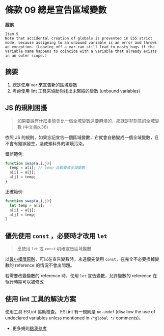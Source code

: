 # 條款 09 總是宣告區域變數

**戡誤**

    Item 9
    Note that accidental creation of globals is prevented in ES5 strict mode, because assigning to an unbound variable is an error and throws an exception. (Leaving off a var can still lead to nasty bugs if the variable name happens to coincide with a variable that already exists in an outer scope.)

## 摘要

1. 總是使用 var 來宣告新的區域變數
2. 考慮使用 lint 工具來協助你找出未繫結的變數 (unbound variables)

## JS 的規則困擾

> 如果要說有什麼事情會比一個全域變數還要麻煩的，那就是非刻意的全域變數 (中文書p.36)

依照 JS 的規則，如果忘記宣吿一個區域變數，它就會自動變成一個全域變數，且不會有錯誤發生，造成預料外的環境污染。

錯誤範例:
```javascript
function swap(a,i,j){
  temp = a[i]; // temp 自動變成全域變數
  a[i] = a[j];
  a[j] = temp;
}
```

正確範例:
```javascript
function swap(a,i,j){
  let temp = a[i];
  a[i] = a[j];
  a[j] = temp;
}
```

## 優先使用 `const` ，必要時才改用 `let`

> 應使用 `let` 或 `const` 明確宣告區域變數

以[最小權限原則](https://zh.wikipedia.org/wiki/%E6%9C%80%E5%B0%8F%E6%9D%83%E9%99%90%E5%8E%9F%E5%88%99)，可以在宣告變數時，永遠優先使用 `const`，在完全不必要換掉變數的 reference 的情況不會出問題。

若需要改變變數的 reference 時，使用 `let` 宣告變數，允許變數的 reference 在執行時期可以被修改

## 使用 lint 工具的解決方案
使用工具 ESLint 協助檢查。
ESLint 有一規則是 `no-undef` (disallow the use of undeclared variables unless mentioned in `/*global */` comments)。
- 更多規則[點我參考](https://eslint.org/docs/rules/)